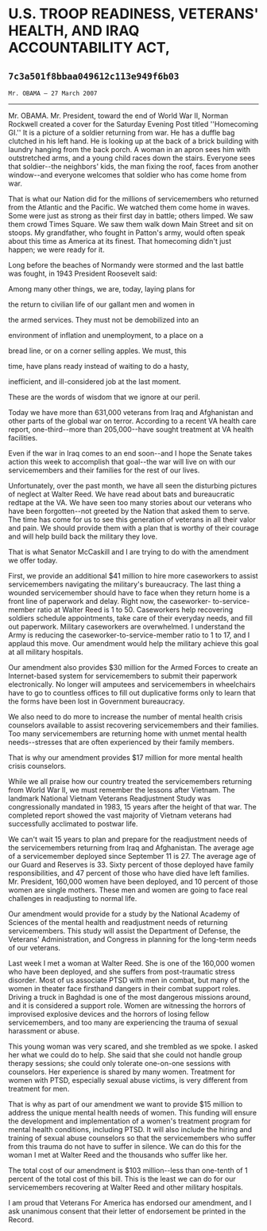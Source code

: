# U.S. TROOP READINESS, VETERANS' HEALTH, AND IRAQ ACCOUNTABILITY ACT,
## `7c3a501f8bbaa049612c113e949f6b03`
`Mr. OBAMA — 27 March 2007`

---


Mr. OBAMA. Mr. President, toward the end of World War II, Norman 
Rockwell created a cover for the Saturday Evening Post titled 
''Homecoming GI.'' It is a picture of a soldier returning from war. He 
has a duffle bag clutched in his left hand. He is looking up at the 
back of a brick building with laundry hanging from the back porch. A 
woman in an apron sees him with outstretched arms, and a young child 
races down the stairs. Everyone sees that soldier--the neighbors' kids, 
the man fixing the roof, faces from another window--and everyone 
welcomes that soldier who has come home from war.

That is what our Nation did for the millions of servicemembers who 
returned from the Atlantic and the Pacific. We watched them come home 
in waves. Some were just as strong as their first day in battle; others 
limped. We saw them crowd Times Square. We saw them walk down Main 
Street and sit on stoops. My grandfather, who fought in Patton's army, 
would often speak about this time as America at its finest. That 
homecoming didn't just happen; we were ready for it.

Long before the beaches of Normandy were stormed and the last battle 
was fought, in 1943 President Roosevelt said:




 Among many other things, we are, today, laying plans for 


 the return to civilian life of our gallant men and women in 


 the armed services. They must not be demobilized into an 


 environment of inflation and unemployment, to a place on a 


 bread line, or on a corner selling apples. We must, this 


 time, have plans ready instead of waiting to do a hasty, 


 inefficient, and ill-considered job at the last moment.


These are the words of wisdom that we ignore at our peril.

Today we have more than 631,000 veterans from Iraq and Afghanistan 
and other parts of the global war on terror. According to a recent VA 
health care report, one-third--more than 205,000--have sought treatment 
at VA health facilities.

Even if the war in Iraq comes to an end soon--and I hope the Senate 
takes action this week to accomplish that goal--the war will live on 
with our servicemembers and their families for the rest of our lives.

Unfortunately, over the past month, we have all seen the disturbing 
pictures of neglect at Walter Reed. We have read about bats and 
bureaucratic redtape at the VA. We have seen too many stories about our 
veterans who have been forgotten--not greeted by the Nation that asked 
them to serve. The time has come for us to see this generation of 
veterans in all their valor and pain. We should provide them with a 
plan that is worthy of their courage and will help build back the 
military they love.

That is what Senator McCaskill and I are trying to do with the 
amendment we offer today.

First, we provide an additional $41 million to hire more caseworkers 
to assist servicemembers navigating the military's bureaucracy. The 
last thing a wounded servicemember should have to face when they return 
home is a front line of paperwork and delay. Right now, the caseworker-
to-service-member ratio at Walter Reed is 1 to 50. Caseworkers help 
recovering soldiers schedule appointments, take care of their everyday 
needs, and fill out paperwork. Military caseworkers are overwhelmed. I 
understand the Army is reducing the caseworker-to-service-member ratio 
to 1 to 17, and I applaud this move. Our amendment would help the 
military achieve this goal at all military hospitals.

Our amendment also provides $30 million for the Armed Forces to 
create an Internet-based system for servicemembers to submit their 
paperwork electronically. No longer will amputees and servicemembers in 
wheelchairs have to go to countless offices to fill out duplicative 
forms only to learn that the forms have been lost in Government 
bureaucracy.

We also need to do more to increase the number of mental health 
crisis counselors available to assist recovering servicemembers and 
their families. Too many servicemembers are returning home with unmet 
mental health needs--stresses that are often experienced by their 
family members.


That is why our amendment provides $17 million for more mental health 
crisis counselors.

While we all praise how our country treated the servicemembers 
returning from World War II, we must remember the lessons after 
Vietnam. The landmark National Vietnam Veterans Readjustment Study was 
congressionally mandated in 1983, 15 years after the height of that 
war. The completed report showed the vast majority of Vietnam veterans 
had successfully acclimated to postwar life.

We can't wait 15 years to plan and prepare for the readjustment needs 
of the servicemembers returning from Iraq and Afghanistan. The average 
age of a servicemember deployed since September 11 is 27. The average 
age of our Guard and Reserves is 33. Sixty percent of those deployed 
have family responsibilities, and 47 percent of those who have died 
have left families. Mr. President, 160,000 women have been deployed, 
and 10 percent of those women are single mothers. These men and women 
are going to face real challenges in readjusting to normal life.


Our amendment would provide for a study by the National Academy of 
Sciences of the mental health and readjustment needs of returning 
servicemembers. This study will assist the Department of Defense, the 
Veterans' Administration, and Congress in planning for the long-term 
needs of our veterans.

Last week I met a woman at Walter Reed. She is one of the 160,000 
women who have been deployed, and she suffers from post-traumatic 
stress disorder. Most of us associate PTSD with men in combat, but many 
of the women in theater face firsthand dangers in their combat support 
roles. Driving a truck in Baghdad is one of the most dangerous missions 
around, and it is considered a support role. Women are witnessing the 
horrors of improvised explosive devices and the horrors of losing 
fellow servicemembers, and too many are experiencing the trauma of 
sexual harassment or abuse.

This young woman was very scared, and she trembled as we spoke. I 
asked her what we could do to help. She said that she could not handle 
group therapy sessions; she could only tolerate one-on-one sessions 
with counselors. Her experience is shared by many women. Treatment for 
women with PTSD, especially sexual abuse victims, is very different 
from treatment for men.

That is why as part of our amendment we want to provide $15 million 
to address the unique mental health needs of women. This funding will 
ensure the development and implementation of a women's treatment 
program for mental health conditions, including PTSD. It will also 
include the hiring and training of sexual abuse counselors so that the 
servicemembers who suffer from this trauma do not have to suffer in 
silence. We can do this for the woman I met at Walter Reed and the 
thousands who suffer like her.

The total cost of our amendment is $103 million--less than one-tenth 
of 1 percent of the total cost of this bill. This is the least we can 
do for our servicemembers recovering at Walter Reed and other military 
hospitals.

I am proud that Veterans For America has endorsed our amendment, and 
I ask unanimous consent that their letter of endorsement be printed in 
the Record.